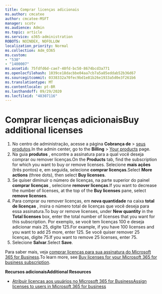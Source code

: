 ```yaml
---
title: Comprar licenças adicionais
ms.author: cmcatee
author: cmcatee-MSFT
manager: scotv
ms.audience: Admin
ms.topic: article
ms.service: o365-administration
ROBOTS: NOINDEX, NOFOLLOW
localization_priority: Normal
ms.collection: Adm_O365
ms.custom:
- "530"
- "1400007"
ms.assetid: 75fdfd6d-cae7-40fd-bc50-8674bcd3a771
ms.openlocfilehash: 1039ce18dacbbe04aa7cb7a5a85eddab52b36d67
ms.sourcegitcommit: 0338332a70fec9bd1e81b26e1933a5d0e3f261b6
ms.translationtype: MT
ms.contentlocale: pt-BR
ms.lasthandoff: 09/29/2020
ms.locfileid: "48307116"
---
```

# <a name="buy-additional-licenses"></a><span data-ttu-id="38b13-102">Comprar licenças adicionais</span><span class="sxs-lookup"><span data-stu-id="38b13-102">Buy additional licenses</span></span>

1. <span data-ttu-id="38b13-103">No centro de administração, acesse a página **Cobrança de** > [seus produtos](https://go.microsoft.com/fwlink/p/?linkid=842054).</span><span class="sxs-lookup"><span data-stu-id="38b13-103">In the admin center, go to the **Billing** > [Your products](https://go.microsoft.com/fwlink/p/?linkid=842054) page.</span></span>
2. <span data-ttu-id="38b13-104">Na guia **produtos** , encontre a assinatura para a qual você deseja comprar ou remover licenças.</span><span class="sxs-lookup"><span data-stu-id="38b13-104">On the **Products** tab, find the subscription for which you want to buy or remove licenses.</span></span> <span data-ttu-id="38b13-105">Selecione **mais ações** (três pontos) e, em seguida, selecione **comprar licenças**.</span><span class="sxs-lookup"><span data-stu-id="38b13-105">Select **More actions** (three dots), then select **Buy licenses**.</span></span>
3. <span data-ttu-id="38b13-106">Se quiser diminuir o número de licenças, na parte superior do painel **comprar licenças** , selecione **remover licenças**.</span><span class="sxs-lookup"><span data-stu-id="38b13-106">If you want to decrease the number of licenses, at the top of the **Buy licenses** pane, select **remove licenses**.</span></span>
4. <span data-ttu-id="38b13-107">Para comprar ou remover licenças, em **nova quantidade** na caixa **total de licenças** , insira o número total de licenças que você deseja para essa assinatura.</span><span class="sxs-lookup"><span data-stu-id="38b13-107">To buy or remove licenses, under **New quantity** in the **Total licenses** box, enter the total number of licenses that you want for this subscription.</span></span> <span data-ttu-id="38b13-108">Por exemplo, se você tem licenças 100 e deseja adicionar mais 25, digite 125.</span><span class="sxs-lookup"><span data-stu-id="38b13-108">For example, if you have 100 licenses and you want to add 25 more, enter 125.</span></span> <span data-ttu-id="38b13-109">Se você quiser remover 25 licenças, digite 75.</span><span class="sxs-lookup"><span data-stu-id="38b13-109">If you want to remove 25 licenses, enter 75.</span></span>
5. <span data-ttu-id="38b13-110">Selecione **Salvar**.</span><span class="sxs-lookup"><span data-stu-id="38b13-110">Select **Save**.</span></span>

<span data-ttu-id="38b13-111">Para saber mais, veja [comprar licenças para sua assinatura do Microsoft 365 for Business](https://docs.microsoft.com/microsoft-365/commerce/licenses/buy-licenses).</span><span class="sxs-lookup"><span data-stu-id="38b13-111">To learn more, see [Buy licenses for your Microsoft 365 for business subscription](https://docs.microsoft.com/microsoft-365/commerce/licenses/buy-licenses).</span></span>

<span data-ttu-id="38b13-112">**Recursos adicionais**</span><span class="sxs-lookup"><span data-stu-id="38b13-112">**Additional Resources**</span></span>

- [<span data-ttu-id="38b13-113">Atribuir licenças aos usuários no Microsoft 365 for Business</span><span class="sxs-lookup"><span data-stu-id="38b13-113">Assign licenses to users in Microsoft 365 for business</span></span>](https://docs.microsoft.com/microsoft-365/admin/manage/assign-licenses-to-users)